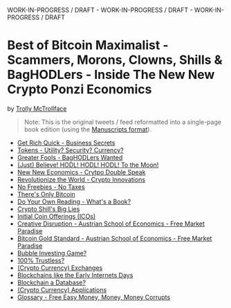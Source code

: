 
WORK-IN-PROGRESS / DRAFT - WORK-IN-PROGRESS / DRAFT - WORK-IN-PROGRESS / DRAFT


# Best of Bitcoin Maximalist - Scammers, Morons, Clowns, Shills & BagHODLers - Inside The New New Crypto Ponzi Economics


by [Trolly McTrollface](https://twitter.com/Tr0llyTr0llFace)

> Note: This is the original tweets / feed
> reformatted into a single-page book edition
> (using the [Manuscripts format](http://manuscripts.github.io)).


- [Get Rich Quick - Business Secrets](manuscript/README.md#get-rich-quick---business-secrets)
- [Tokens - Utility? Security? Currency?](manuscript/README.md#tokens---utility-security-currency)
- [Greater Fools - BagHODLers Wanted](manuscript/README.md#greater-fools---baghodlers-wanted)
- [(Just) Believe! HODL! HODL! HODL! To the Moon!](manuscript/README.md#just-believe-hodl-hodl-hodl-to-the-moon)
- [New New Economics - Crytpo Double Speak](manuscript/README.md#new-new-economics---crytpo-double-speak)
- [Revolutionize the World - Crypto Innovations](manuscript/README.md#revolutionize-the-world---crypto-innovations)
- [No Freebies - No Taxes](manuscript/README.md#no-freebies---no-taxes)
- [There's Only Bitcoin](manuscript/README.md#theres-only-bitcoin)
- [Do Your Own Reading - What's a Book?](manuscript/README.md#do-your-own-reading---whats-a-book)
- [Crypto Shill's Big Lies](manuscript/README.md#crypto-shills-big-lies)
- [Initial Coin Offerings (ICOs)](manuscript/README.md#initial-coin-offerings-icos)
- [Creative Disruption - Austrian School of Economics - Free Market Paradise](manuscript/README.md#creative-disruption---austrian-school-of-economics---free-market-paradise)
- [Bitcoin Gold Standard - Austrian School of Economics - Free Market Paradise](manuscript/README.md#bitcoin-gold-standard---austrian-school-of-economics---free-market-paradise)
- [Bubble Investing Game?](manuscript/README.md#bubble-investing-game)
- [100% Trustless?](manuscript/README.mdt#100-trustless)
- [(Crypto Currency) Exchanges](manuscript/README.md#crypto-currency-exchanges)
- [Blockchains like the Early Internets Days](manuscript/README.md#blockchains-like-the-early-internets-days)
- [Blockchain a Database?](manuscript/README.md#blockchain-a-database)
- [(Crypto Currency) Applications](manuscript/README.md#crypto-currency-applications)
- [Glossary - Free Easy Money, Money, Money Corrupts](manuscript/README.md#glossary---free-easy-money-money-money-corrupts)
